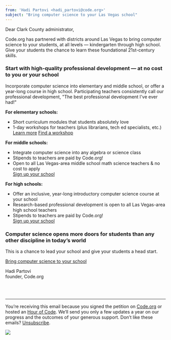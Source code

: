 ```yaml
---
from: 'Hadi Partovi <hadi_partovi@code.org>'
subject: "Bring computer science to your Las Vegas school"
---
```


Dear Clark County administrator, 

Code.org has partnered with districts around Las Vegas to bring computer science to your students, at all levels — kindergarten through high school. Give your students the chance to learn these foundational 21st-century skills.

### Start with high-quality professional development — at no cost to you or your school

Incorporate computer science into elementary and middle school, or offer a year-long course in high school. Participating teachers consistently call our professional development, "The best professional development I've ever had!"

**For elementary schools:**

- Short curriculum modules that students absolutely love
- 1-day workshops for teachers (plus librarians, tech ed specialists, etc.)<br />
[Learn more](https://code.org/educate/clark-county/)
[Find a workshop](https://code.org/professional-development-workshops/)

**For middle schools:**

- Integrate computer science into any algebra or science class
- Stipends to teachers are paid by Code.org!
- Open to all Las Vegas-area middle school math science teachers & no cost to apply<br />
[Sign up your school](https://code.org/educate/clark-county/)

**For high schools:**

- Offer an inclusive, year-long introductory computer science course at your school
- Research-based professional development is open to all Las Vegas-area high school teachers
- Stipends to teachers are paid by Code.org!<br />
[Sign up your school](https://code.org/educate/clark-county/)

### Computer science opens more doors for students than any other discipline in today’s world

This is a chance to lead your school and give your students a head start.

[Bring computer science to your school](https://code.org/educate/clark-county/)


Hadi Partovi<br />
founder, Code.org




<br />
<br />

<hr/>

You’re receiving this email because you signed the petition on [Code.org](https://code.org/) or hosted an [Hour of Code](http://hourofcode.com). We’ll send you only a few updates a year on our progress and the outcomes of your generous support. Don’t like these emails? [Unsubscribe](<%= unsubscribe_link %>).

![](<%= tracking_pixel %>)

